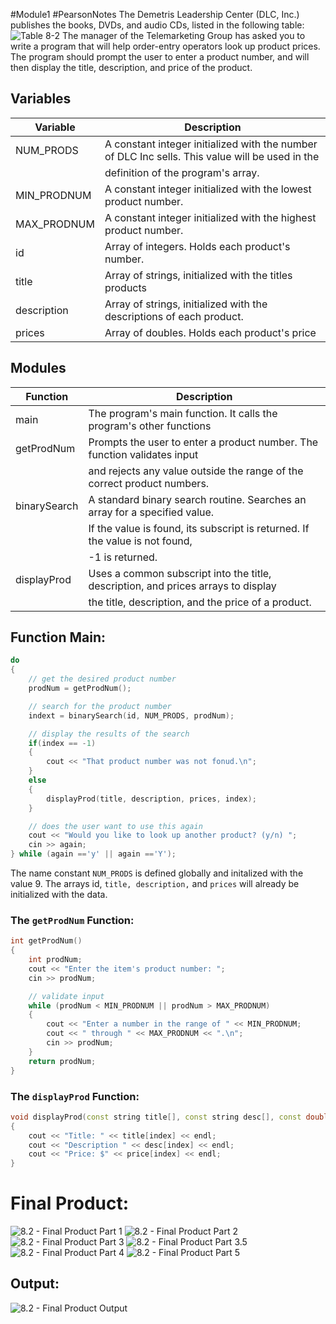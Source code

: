 #Module1 #PearsonNotes 
The Demetris Leadership Center (DLC, Inc.) publishes the books, DVDs, and audio CDs, listed in the following table: 
![Table 8-2](/Module%201/Pearson%20Notes/8.2%20Photos/8.2%20-%20Table%208-1.png)
The manager of the Telemarketing Group has asked you to write a program that will help order-entry operators look up product prices. The program should prompt the user to enter a product number, and will then display the title, description, and price of the product.

## Variables
| Variable    | Description                                                                                     |
| ----------- | ----------------------------------------------------------------------------------------------- |
| NUM_PRODS   | A constant integer initialized with the number of DLC Inc sells. This value will be used in the |
|             | definition of the program's array.                                                              |
| MIN_PRODNUM | A constant integer initialized with the lowest product number.                                  |
| MAX_PRODNUM | A constant integer initialized with the highest product number.                                 |
| id          | Array of integers. Holds each product's number.                                                 |
| title       | Array of strings, initialized with the titles products                                          |
| description | Array of strings, initialized with the descriptions of each product.                            |
| prices      | Array of doubles. Holds each product's price                                                    |

## Modules
| Function     | Description                                                                       |
| ------------ | --------------------------------------------------------------------------------- |
| main         | The program's main function. It calls the program's other functions               |
| getProdNum   | Prompts the user to enter a product number. The function validates input          |
|              | and rejects any value outside the range of the correct product numbers.           |
| binarySearch | A standard binary search routine. Searches an array for a specified value.        |
|              | If the value is found, its subscript is returned. If the value is not found,      |
|              | -1 is returned.                                                                   |
| displayProd  | Uses a common subscript into the title, description, and prices arrays to display |
|              | the title, description, and the price of a product.                               |


## Function Main:
```c++
do
{
	// get the desired product number
	prodNum = getProdNum();

	// search for the product number
	indext = binarySearch(id, NUM_PRODS, prodNum);

	// display the results of the search
	if(index == -1)
	{
		cout << "That product number was not fonud.\n";
	}
	else
	{
		displayProd(title, description, prices, index);
	}

	// does the user want to use this again
	cout << "Would you like to look up another product? (y/n) ";
	cin >> again;
} while (again =='y' || again =='Y');
```
The name constant `NUM_PRODS` is defined globally and initalized with the value 9. The arrays id, `title, description,` and `prices` will already be initialized with the data.

### The `getProdNum` Function:
```C++
int getProdNum()
{
	int prodNum;
	cout << "Enter the item's product number: ";
	cin >> prodNum;

	// validate input
	while (prodNum < MIN_PRODNUM || prodNum > MAX_PRODNUM)
	{
		cout << "Enter a number in the range of " << MIN_PRODNUM;
		cout << " through " << MAX_PRODNUM << ".\n";
		cin >> prodNum;
	}
	return prodNum;
}
```

### The `displayProd` Function:
```C++
void displayProd(const string title[], const string desc[], const double price[], int index)
{
	cout << "Title: " << title[index] << endl;
	cout << "Description " << desc[index] << endl;
	cout << "Price: $" << price[index] << endl;
}
```

# Final Product:
![8.2 - Final Product Part 1](/Module%201/Pearson%20Notes/8.2%20Photos/8.2%20-%20Final%20Product%201.png)
![8.2 - Final Product Part 2](/Module%201/Pearson%20Notes/8.2%20Photos/8.2%20-%20Final%20Product%202.png)
![8.2 - Final Product Part 3](/Module%201/Pearson%20Notes/8.2%20Photos/8.2%20-%20Final%20Product%203.png)
![8.2 - Final Product Part 3.5](/Module%201/Pearson%20Notes/8.2%20Photos/8.2%20-%20Final%20Product%203.5.png)
![8.2 - Final Product Part 4](/Module%201/Pearson%20Notes/8.2%20Photos/8.2%20-%20Final%20Product%204.png)
![8.2 - Final Product Part 5](/Module%201/Pearson%20Notes/8.2%20Photos/8.2%20-%20Final%20Product%205.png)
## Output:
![8.2 - Final Product Output](/Module%201/Pearson%20Notes/8.2%20Photos/8.2%20-%20Final%20Product%20Output.png)